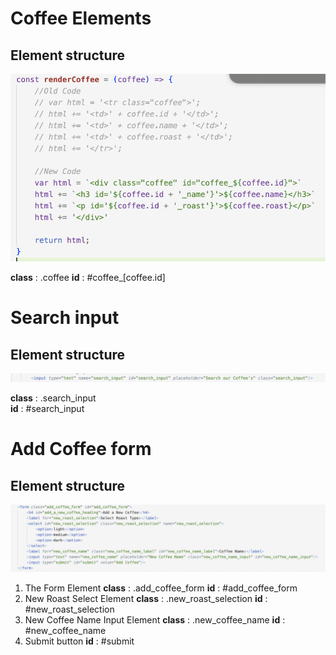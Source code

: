 # Coffee Elements

## Element structure

![Coffee](img/coffee_items.png)

**class** : .coffee
**id** : #coffee_[coffee.id]  

# Search input

## Element structure

![SearchInput](img/search_input.png)

**class** : .search_input  
**id** : #search_input

# Add Coffee form

## Element structure

![Add Coffee Form](img/add_coffee_form.png)

1. The Form Element
    **class** : .add_coffee_form
    **id** : #add_coffee_form
    <br/>
2. New Roast Select Element
    **class** : .new_roast_selection
    **id** : #new_roast_selection
    <br/>
3. New Coffee Name Input Element
    **class** : .new_coffee_name
    **id** : #new_coffee_name
    <br/>
4. Submit button
    **id** : #submit
